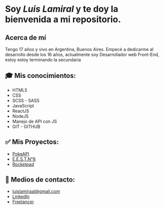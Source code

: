 
# Soy *Luis Lamiral* y te doy la bienvenida a mi repositorio.

## Acerca de mí
Tengo 17 años y vivo en Argentina, Buenos Aires. Empecé a dedicarme al desarrollo desde los 16 años, actualmente soy Desarrollador web Front-End, estoy estoy terminando la secundaria

## 🎓 Mis conocimientos:
- HTML5
- CSS
- SCSS - SASS
- JavaScript
- ReactJS
- NodeJS
- Manejo de API con JS
- GIT - GITHUB

## ✅ Mis Proyectos:
- [PokeAPI](https://github.com/LuisLamiral8/pokeApi)
- [E.E.S.T.N°8](https://github.com/LuisLamiral8/webAlmafuerte)
- [Rocketpad](https://github.com/LuisLamiral8/rocketpadd-app)

## 📩 Medios de contacto:
- luislamiraal@gmail.com
- [LinkedIn](https://www.linkedin.com/in/luis-lamiral/)
- [Freelancer](https://www.freelancer.es/u/LuisLamiral)



<!--
**LuisLamiral8/LuisLamiral8** is a ✨ _special_ ✨ repository because its `README.md` (this file) appears on your GitHub profile.

Here are some ideas to get you started:



- 🔭 I’m currently working on ...
- 🌱 I’m currently learning ...
- 👯 I’m looking to collaborate on ...
- 🤔 I’m looking for help with ...
- 💬 Ask me about ...
- 📫 How to reach me: ...
- 😄 Pronouns: ...
- ⚡ Fun fact: ...
-->
